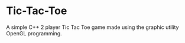 # Tic-Tac-Toe
A simple C++ 2 player Tic Tac Toe game made using the graphic utility OpenGL programming.
